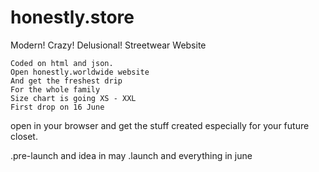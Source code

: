 # honestly.store
Modern! Crazy! Delusional!
Streetwear Website

    Coded on html and json.
    Open honestly.worldwide website
    And get the freshest drip 
    For the whole family
    Size chart is going XS - XXL
    First drop on 16 June

open in your browser and get the stuff created especially for your future closet.

.pre-launch and idea in may
.launch and everything in june